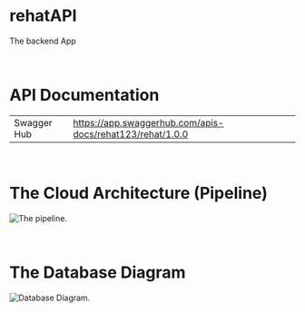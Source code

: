 # rehatAPI

The backend App

</br>

# API Documentation

|             |                                                           |
| ----------- | --------------------------------------------------------- |
| Swagger Hub | https://app.swaggerhub.com/apis-docs/rehat123/rehat/1.0.0 |

</br>

# The Cloud Architecture (Pipeline)

![The pipeline.](<https://storage.googleapis.com/rehat/Rehat%20Infra%20(1)-Copy%20of%20Page-2.drawio(1).png>)

</br>

# The Database Diagram

![Database Diagram.](<https://storage.googleapis.com/rehat/Untitled%20(2).png>)
